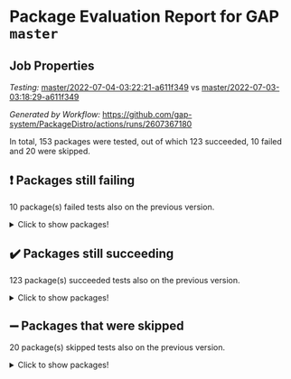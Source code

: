 # Package Evaluation Report for GAP `master`

## Job Properties

*Testing:* [master/2022-07-04-03:22:21-a611f349](https://github.com/gap-system/PackageDistro/blob/data/reports/master/2022-07-04-03:22:21-a611f349) vs [master/2022-07-03-03:18:29-a611f349](https://github.com/gap-system/PackageDistro/blob/data/reports/master/2022-07-03-03:18:29-a611f349)

*Generated by Workflow:* https://github.com/gap-system/PackageDistro/actions/runs/2607367180

In total, 153 packages were tested, out of which 123 succeeded, 10 failed and 20 were skipped.

## :exclamation: Packages still failing

10 package(s) failed tests also on the previous version.
<details><summary>Click to show packages!</summary>

- fining 1.4.1 [(failure)](https://github.com/gap-system/PackageDistro/runs/7173452440?check_suite_focus=true)
- francy 1.2.4 [(failure)](https://github.com/gap-system/PackageDistro/runs/7173452640?check_suite_focus=true)
- hap 1.43 [(failure)](https://github.com/gap-system/PackageDistro/runs/7173453026?check_suite_focus=true)
- normalizinterface 1.3.2 [(failure)](https://github.com/gap-system/PackageDistro/runs/7173454274?check_suite_focus=true)
- packagemanager 1.2 [(failure)](https://github.com/gap-system/PackageDistro/runs/7173454483?check_suite_focus=true)
- qpa 1.33 [(failure)](https://github.com/gap-system/PackageDistro/runs/7173454867?check_suite_focus=true)
- rcwa 4.6.4 [(failure)](https://github.com/gap-system/PackageDistro/runs/7173455047?check_suite_focus=true)
- recog 1.3.2 [(failure)](https://github.com/gap-system/PackageDistro/runs/7173455154?check_suite_focus=true)
- semigroups 4.0.0 [(failure)](https://github.com/gap-system/PackageDistro/runs/7173455379?check_suite_focus=true)
- ugaly 4.0.2 [(failure)](https://github.com/gap-system/PackageDistro/runs/7173455966?check_suite_focus=true)
</details>

## :heavy_check_mark: Packages still succeeding

123 package(s) succeeded tests also on the previous version.
<details><summary>Click to show packages!</summary>

- ace 5.4 [(success)](https://github.com/gap-system/PackageDistro/runs/7173450790?check_suite_focus=true)
- aclib 1.3.2 [(success)](https://github.com/gap-system/PackageDistro/runs/7173450819?check_suite_focus=true)
- agt 0.2 [(success)](https://github.com/gap-system/PackageDistro/runs/7173450868?check_suite_focus=true)
- alnuth 3.2.1 [(success)](https://github.com/gap-system/PackageDistro/runs/7173450905?check_suite_focus=true)
- anupq 3.2.6 [(success)](https://github.com/gap-system/PackageDistro/runs/7173450943?check_suite_focus=true)
- atlasrep 2.1.2 [(success)](https://github.com/gap-system/PackageDistro/runs/7173450989?check_suite_focus=true)
- autodoc 2022.03.10 [(success)](https://github.com/gap-system/PackageDistro/runs/7173451039?check_suite_focus=true)
- automata 1.15 [(success)](https://github.com/gap-system/PackageDistro/runs/7173451090?check_suite_focus=true)
- automgrp 1.3.2 [(success)](https://github.com/gap-system/PackageDistro/runs/7173451124?check_suite_focus=true)
- autpgrp 1.10.2 [(success)](https://github.com/gap-system/PackageDistro/runs/7173451162?check_suite_focus=true)
- cap 2022.06-05 [(success)](https://github.com/gap-system/PackageDistro/runs/7173451204?check_suite_focus=true)
- caratinterface 2.3.3 [(success)](https://github.com/gap-system/PackageDistro/runs/7173451262?check_suite_focus=true)
- cddinterface 2020.06.24 [(success)](https://github.com/gap-system/PackageDistro/runs/7173451345?check_suite_focus=true)
- circle 1.6.5 [(success)](https://github.com/gap-system/PackageDistro/runs/7173451400?check_suite_focus=true)
- classicpres 1.22 [(success)](https://github.com/gap-system/PackageDistro/runs/7173451453?check_suite_focus=true)
- cohomolo 1.6.10 [(success)](https://github.com/gap-system/PackageDistro/runs/7173451494?check_suite_focus=true)
- congruence 1.2.4 [(success)](https://github.com/gap-system/PackageDistro/runs/7173451542?check_suite_focus=true)
- corelg 1.56 [(success)](https://github.com/gap-system/PackageDistro/runs/7173451582?check_suite_focus=true)
- crime 1.6 [(success)](https://github.com/gap-system/PackageDistro/runs/7173451616?check_suite_focus=true)
- crisp 1.4.5 [(success)](https://github.com/gap-system/PackageDistro/runs/7173451658?check_suite_focus=true)
- crypting 0.10 [(success)](https://github.com/gap-system/PackageDistro/runs/7173451701?check_suite_focus=true)
- cryst 4.1.24 [(success)](https://github.com/gap-system/PackageDistro/runs/7173451744?check_suite_focus=true)
- crystcat 1.1.9 [(success)](https://github.com/gap-system/PackageDistro/runs/7173451795?check_suite_focus=true)
- ctbllib 1.3.4 [(success)](https://github.com/gap-system/PackageDistro/runs/7173451844?check_suite_focus=true)
- cubefree 1.19 [(success)](https://github.com/gap-system/PackageDistro/runs/7173451893?check_suite_focus=true)
- curlinterface 2.2.2 [(success)](https://github.com/gap-system/PackageDistro/runs/7173451936?check_suite_focus=true)
- cvec 2.7.5 [(success)](https://github.com/gap-system/PackageDistro/runs/7173451975?check_suite_focus=true)
- datastructures 0.2.7 [(success)](https://github.com/gap-system/PackageDistro/runs/7173452016?check_suite_focus=true)
- deepthought 1.0.5 [(success)](https://github.com/gap-system/PackageDistro/runs/7173452056?check_suite_focus=true)
- design 1.7 [(success)](https://github.com/gap-system/PackageDistro/runs/7173452110?check_suite_focus=true)
- difsets 2.3.1 [(success)](https://github.com/gap-system/PackageDistro/runs/7173452167?check_suite_focus=true)
- digraphs 1.5.3 [(success)](https://github.com/gap-system/PackageDistro/runs/7173452201?check_suite_focus=true)
- edim 1.3.5 [(success)](https://github.com/gap-system/PackageDistro/runs/7173452261?check_suite_focus=true)
- example 4.3.1 [(success)](https://github.com/gap-system/PackageDistro/runs/7173452303?check_suite_focus=true)
- factint 1.6.3 [(success)](https://github.com/gap-system/PackageDistro/runs/7173452332?check_suite_focus=true)
- ferret 1.0.8 [(success)](https://github.com/gap-system/PackageDistro/runs/7173452363?check_suite_focus=true)
- fga 1.4.0 [(success)](https://github.com/gap-system/PackageDistro/runs/7173452404?check_suite_focus=true)
- float 1.0.3 [(success)](https://github.com/gap-system/PackageDistro/runs/7173452472?check_suite_focus=true)
- format 1.4.3 [(success)](https://github.com/gap-system/PackageDistro/runs/7173452507?check_suite_focus=true)
- forms 1.2.7 [(success)](https://github.com/gap-system/PackageDistro/runs/7173452541?check_suite_focus=true)
- fplsa 1.2.5 [(success)](https://github.com/gap-system/PackageDistro/runs/7173452571?check_suite_focus=true)
- fr 2.4.8 [(success)](https://github.com/gap-system/PackageDistro/runs/7173452607?check_suite_focus=true)
- fwtree 1.3 [(success)](https://github.com/gap-system/PackageDistro/runs/7173452676?check_suite_focus=true)
- gbnp 1.0.5 [(success)](https://github.com/gap-system/PackageDistro/runs/7173452707?check_suite_focus=true)
- generalizedmorphismsforcap 2022.05-01 [(success)](https://github.com/gap-system/PackageDistro/runs/7173452741?check_suite_focus=true)
- genss 1.6.6 [(success)](https://github.com/gap-system/PackageDistro/runs/7173452789?check_suite_focus=true)
- gradedringforhomalg 2022.06-01 [(success)](https://github.com/gap-system/PackageDistro/runs/7173452829?check_suite_focus=true)
- grape 4.8.5 [(success)](https://github.com/gap-system/PackageDistro/runs/7173452861?check_suite_focus=true)
- groupoids 1.69 [(success)](https://github.com/gap-system/PackageDistro/runs/7173452905?check_suite_focus=true)
- grpconst 2.6.2 [(success)](https://github.com/gap-system/PackageDistro/runs/7173452933?check_suite_focus=true)
- guarana 0.96.3 [(success)](https://github.com/gap-system/PackageDistro/runs/7173452969?check_suite_focus=true)
- guava 3.16 [(success)](https://github.com/gap-system/PackageDistro/runs/7173452995?check_suite_focus=true)
- hapcryst 0.1.14 [(success)](https://github.com/gap-system/PackageDistro/runs/7173453071?check_suite_focus=true)
- hecke 1.5.3 [(success)](https://github.com/gap-system/PackageDistro/runs/7173453112?check_suite_focus=true)
- help 3.5 [(success)](https://github.com/gap-system/PackageDistro/runs/7173453148?check_suite_focus=true)
- idrel 2.44 [(success)](https://github.com/gap-system/PackageDistro/runs/7173453182?check_suite_focus=true)
- images 1.3.1 [(success)](https://github.com/gap-system/PackageDistro/runs/7173453219?check_suite_focus=true)
- intpic 0.3.0 [(success)](https://github.com/gap-system/PackageDistro/runs/7173453244?check_suite_focus=true)
- io 4.7.2 [(success)](https://github.com/gap-system/PackageDistro/runs/7173453284?check_suite_focus=true)
- irredsol 1.4.3 [(success)](https://github.com/gap-system/PackageDistro/runs/7173453317?check_suite_focus=true)
- json 2.1.0 [(success)](https://github.com/gap-system/PackageDistro/runs/7173453345?check_suite_focus=true)
- jupyterkernel 1.4.1 [(success)](https://github.com/gap-system/PackageDistro/runs/7173453402?check_suite_focus=true)
- jupyterviz 1.5.1 [(success)](https://github.com/gap-system/PackageDistro/runs/7173453442?check_suite_focus=true)
- kan 1.34 [(success)](https://github.com/gap-system/PackageDistro/runs/7173453478?check_suite_focus=true)
- kbmag 1.5.9 [(success)](https://github.com/gap-system/PackageDistro/runs/7173453529?check_suite_focus=true)
- laguna 3.9.5 [(success)](https://github.com/gap-system/PackageDistro/runs/7173453569?check_suite_focus=true)
- liealgdb 2.2.1 [(success)](https://github.com/gap-system/PackageDistro/runs/7173453619?check_suite_focus=true)
- liepring 2.6 [(success)](https://github.com/gap-system/PackageDistro/runs/7173453680?check_suite_focus=true)
- liering 2.4.2 [(success)](https://github.com/gap-system/PackageDistro/runs/7173453725?check_suite_focus=true)
- linearalgebraforcap 2022.06-03 [(success)](https://github.com/gap-system/PackageDistro/runs/7173453772?check_suite_focus=true)
- loops 3.4.1 [(success)](https://github.com/gap-system/PackageDistro/runs/7173453869?check_suite_focus=true)
- lpres 1.0.3 [(success)](https://github.com/gap-system/PackageDistro/runs/7173453914?check_suite_focus=true)
- majoranaalgebras 1.4 [(success)](https://github.com/gap-system/PackageDistro/runs/7173453953?check_suite_focus=true)
- mapclass 1.4.5 [(success)](https://github.com/gap-system/PackageDistro/runs/7173453986?check_suite_focus=true)
- matgrp 0.64 [(success)](https://github.com/gap-system/PackageDistro/runs/7173454022?check_suite_focus=true)
- modisom 2.5.2 [(success)](https://github.com/gap-system/PackageDistro/runs/7173454048?check_suite_focus=true)
- modulepresentationsforcap 2022.05-03 [(success)](https://github.com/gap-system/PackageDistro/runs/7173454085?check_suite_focus=true)
- monoidalcategories 2022.06-07 [(success)](https://github.com/gap-system/PackageDistro/runs/7173454133?check_suite_focus=true)
- nconvex 2020.11-04 [(success)](https://github.com/gap-system/PackageDistro/runs/7173454169?check_suite_focus=true)
- nilmat 1.4.1 [(success)](https://github.com/gap-system/PackageDistro/runs/7173454208?check_suite_focus=true)
- nock 1.5 [(success)](https://github.com/gap-system/PackageDistro/runs/7173454236?check_suite_focus=true)
- nq 2.5.8 [(success)](https://github.com/gap-system/PackageDistro/runs/7173454301?check_suite_focus=true)
- numericalsgps 1.3.0 [(success)](https://github.com/gap-system/PackageDistro/runs/7173454333?check_suite_focus=true)
- openmath 11.5.1 [(success)](https://github.com/gap-system/PackageDistro/runs/7173454383?check_suite_focus=true)
- orb 4.8.4 [(success)](https://github.com/gap-system/PackageDistro/runs/7173454426?check_suite_focus=true)
- patternclass 2.4.2 [(success)](https://github.com/gap-system/PackageDistro/runs/7173454520?check_suite_focus=true)
- permut 2.0.4 [(success)](https://github.com/gap-system/PackageDistro/runs/7173454576?check_suite_focus=true)
- polenta 1.3.10 [(success)](https://github.com/gap-system/PackageDistro/runs/7173454651?check_suite_focus=true)
- polymaking 0.8.6 [(success)](https://github.com/gap-system/PackageDistro/runs/7173454707?check_suite_focus=true)
- primgrp 3.4.2 [(success)](https://github.com/gap-system/PackageDistro/runs/7173454758?check_suite_focus=true)
- profiling 2.5.0 [(success)](https://github.com/gap-system/PackageDistro/runs/7173454812?check_suite_focus=true)
- quagroup 1.8.3 [(success)](https://github.com/gap-system/PackageDistro/runs/7173454918?check_suite_focus=true)
- radiroot 2.9 [(success)](https://github.com/gap-system/PackageDistro/runs/7173454985?check_suite_focus=true)
- rds 1.8 [(success)](https://github.com/gap-system/PackageDistro/runs/7173455098?check_suite_focus=true)
- repndecomp 1.2.1 [(success)](https://github.com/gap-system/PackageDistro/runs/7173455201?check_suite_focus=true)
- repsn 3.1.0 [(success)](https://github.com/gap-system/PackageDistro/runs/7173455243?check_suite_focus=true)
- resclasses 4.7.2 [(success)](https://github.com/gap-system/PackageDistro/runs/7173455303?check_suite_focus=true)
- scscp 2.3.1 [(success)](https://github.com/gap-system/PackageDistro/runs/7173455336?check_suite_focus=true)
- sglppow 2.2 [(success)](https://github.com/gap-system/PackageDistro/runs/7173455410?check_suite_focus=true)
- sgpviz 0.999.5 [(success)](https://github.com/gap-system/PackageDistro/runs/7173455440?check_suite_focus=true)
- simpcomp 2.1.14 [(success)](https://github.com/gap-system/PackageDistro/runs/7173455475?check_suite_focus=true)
- singular 2020.12.18 [(success)](https://github.com/gap-system/PackageDistro/runs/7173455511?check_suite_focus=true)
- sla 1.5.3 [(success)](https://github.com/gap-system/PackageDistro/runs/7173455545?check_suite_focus=true)
- smallgrp 1.5 [(success)](https://github.com/gap-system/PackageDistro/runs/7173455585?check_suite_focus=true)
- smallsemi 0.6.13 [(success)](https://github.com/gap-system/PackageDistro/runs/7173455624?check_suite_focus=true)
- sonata 2.9.4 [(success)](https://github.com/gap-system/PackageDistro/runs/7173455668?check_suite_focus=true)
- sophus 1.25 [(success)](https://github.com/gap-system/PackageDistro/runs/7173455697?check_suite_focus=true)
- spinsym 1.5.2 [(success)](https://github.com/gap-system/PackageDistro/runs/7173455728?check_suite_focus=true)
- symbcompcc 1.3.2 [(success)](https://github.com/gap-system/PackageDistro/runs/7173455770?check_suite_focus=true)
- thelma 1.3 [(success)](https://github.com/gap-system/PackageDistro/runs/7173455807?check_suite_focus=true)
- tomlib 1.2.9 [(success)](https://github.com/gap-system/PackageDistro/runs/7173455844?check_suite_focus=true)
- toric 1.9.5 [(success)](https://github.com/gap-system/PackageDistro/runs/7173455892?check_suite_focus=true)
- transgrp 3.6.2 [(success)](https://github.com/gap-system/PackageDistro/runs/7173455926?check_suite_focus=true)
- unipot 1.5 [(success)](https://github.com/gap-system/PackageDistro/runs/7173456001?check_suite_focus=true)
- unitlib 4.1.0 [(success)](https://github.com/gap-system/PackageDistro/runs/7173456038?check_suite_focus=true)
- utils 0.72 [(success)](https://github.com/gap-system/PackageDistro/runs/7173456072?check_suite_focus=true)
- uuid 0.7 [(success)](https://github.com/gap-system/PackageDistro/runs/7173456111?check_suite_focus=true)
- walrus 0.9991 [(success)](https://github.com/gap-system/PackageDistro/runs/7173456148?check_suite_focus=true)
- wedderga 4.10.2 [(success)](https://github.com/gap-system/PackageDistro/runs/7173456186?check_suite_focus=true)
- xmod 2.88 [(success)](https://github.com/gap-system/PackageDistro/runs/7173456214?check_suite_focus=true)
- xmodalg 1.22 [(success)](https://github.com/gap-system/PackageDistro/runs/7173456296?check_suite_focus=true)
- yangbaxter 0.10.0 [(success)](https://github.com/gap-system/PackageDistro/runs/7173456328?check_suite_focus=true)
- zeromqinterface 0.13 [(success)](https://github.com/gap-system/PackageDistro/runs/7173456359?check_suite_focus=true)
</details>

## :heavy_minus_sign: Packages that were skipped

20 package(s) skipped tests also on the previous version.
<details><summary>Click to show packages!</summary>

- 4ti2interface 2022.03-01 [(skipped)](https://github.com/gap-system/PackageDistro/runs/7173377627?check_suite_focus=true)
- browse 1.8.14 [(skipped)](https://github.com/gap-system/PackageDistro/runs/7173377627?check_suite_focus=true)
- examplesforhomalg 2022.03-01 [(skipped)](https://github.com/gap-system/PackageDistro/runs/7173377627?check_suite_focus=true)
- gapdoc 1.6.5 [(skipped)](https://github.com/gap-system/PackageDistro/runs/7173377627?check_suite_focus=true)
- gauss 2022.03-01 [(skipped)](https://github.com/gap-system/PackageDistro/runs/7173377627?check_suite_focus=true)
- gaussforhomalg 2022.03-01 [(skipped)](https://github.com/gap-system/PackageDistro/runs/7173377627?check_suite_focus=true)
- gradedmodules 2022.03-01 [(skipped)](https://github.com/gap-system/PackageDistro/runs/7173377627?check_suite_focus=true)
- homalg 2022.03-01 [(skipped)](https://github.com/gap-system/PackageDistro/runs/7173377627?check_suite_focus=true)
- homalgtocas 2022.03-01 [(skipped)](https://github.com/gap-system/PackageDistro/runs/7173377627?check_suite_focus=true)
- io_forhomalg 2022.03-01 [(skipped)](https://github.com/gap-system/PackageDistro/runs/7173377627?check_suite_focus=true)
- itc 1.5.1 [(skipped)](https://github.com/gap-system/PackageDistro/runs/7173377627?check_suite_focus=true)
- localizeringforhomalg 2022.03-01 [(skipped)](https://github.com/gap-system/PackageDistro/runs/7173377627?check_suite_focus=true)
- matricesforhomalg 2022.06-01 [(skipped)](https://github.com/gap-system/PackageDistro/runs/7173377627?check_suite_focus=true)
- modules 2022.03-01 [(skipped)](https://github.com/gap-system/PackageDistro/runs/7173377627?check_suite_focus=true)
- polycyclic 2.16 [(skipped)](https://github.com/gap-system/PackageDistro/runs/7173377627?check_suite_focus=true)
- ringsforhomalg 2022.04-01 [(skipped)](https://github.com/gap-system/PackageDistro/runs/7173377627?check_suite_focus=true)
- sco 2022.03-01 [(skipped)](https://github.com/gap-system/PackageDistro/runs/7173377627?check_suite_focus=true)
- toolsforhomalg 2022.05-01 [(skipped)](https://github.com/gap-system/PackageDistro/runs/7173377627?check_suite_focus=true)
- toricvarieties 2022.03.23 [(skipped)](https://github.com/gap-system/PackageDistro/runs/7173377627?check_suite_focus=true)
- xgap 4.31 [(skipped)](https://github.com/gap-system/PackageDistro/runs/7173377627?check_suite_focus=true)
</details>

